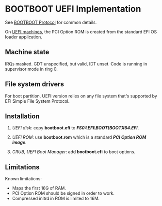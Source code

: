 BOOTBOOT UEFI Implementation
============================

See [BOOTBOOT Protocol](https://gitlab.com/bztsrc/bootboot) for common details.

On [UEFI machines](http://www.uefi.org/), the PCI Option ROM is created from the standard EFI
OS loader application.

Machine state
-------------

IRQs masked. GDT unspecified, but valid, IDT unset. Code is running in supervisor mode in ring 0.

File system drivers
-------------------

For boot partition, UEFI version relies on any file system that's supported by EFI Simple File System Protocol.

Installation
------------

1. *UEFI disk*: copy __bootboot.efi__ to **_FS0:\EFI\BOOT\BOOTX64.EFI_**.

2. *UEFI ROM*: use __bootboot.rom__ which is a standard **_PCI Option ROM image_**.

3. *GRUB*, *UEFI Boot Manager*: add __bootboot.efi__ to boot options.

Limitations
-----------

Known limitations:

 - Maps the first 16G of RAM.
 - PCI Option ROM should be signed in order to work.
 - Compressed initrd in ROM is limited to 16M.
